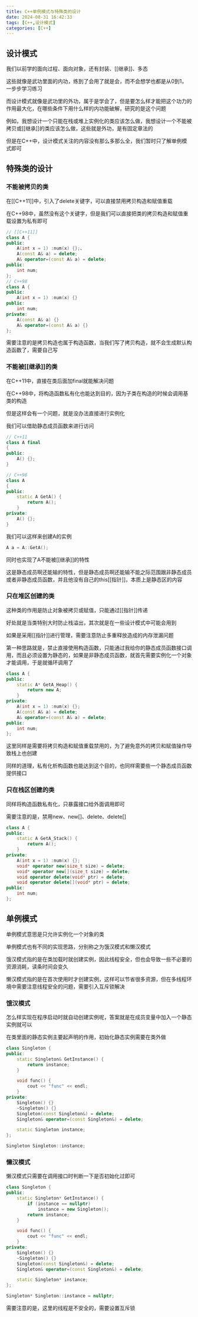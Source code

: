 ```yaml
---
title: C++单例模式与特殊类的设计
date: 2024-08-31 16:42:33
tags: [C++,设计模式]
categories: [C++]
---
```


## 设计模式

我们以前学的面向过程、面向对象，还有封装、[[继承]]、多态

这些就像是武功里面的内功，练到了会用了就是会，而不会想学也都是从0到1，一步步学习练习

而设计模式就像是武功里的外功，属于是学会了，但是要怎么样才能把这个功力的作用最大化，在哪些条件下用什么样的内功能破解，研究的是这个问题

例如，我想设计一个只能在栈或堆上实例化的类应该怎么做，我想设计一个不能被拷贝或[[继承]]的类应该怎么做，这些就是外功，是有固定章法的

但是在C++中，设计模式关注的内容没有那么多那么全，我们暂时只了解单例模式即可

## 特殊类的设计

### 不能被拷贝的类

在[[C++11]]中，引入了delete关键字，可以直接禁用拷贝构造和赋值重载

在C++98中，虽然没有这个关键字，但是我们可以直接把类的拷贝构造和赋值重载设置为私有即可

```cpp
// [[C++11]]
class A {
public:
	A(int x = 1) :num(x) {};、
	A(const A& a) = delete;
	A& operator=(const A& a) = delete;
public:
	int num;
};
// C++98
class A {
public:
	A(int x = 1) :num(x) {}
public:
	int num;
private:
	A(const A& a) {}
	A& operator=(const A& a) {}
};
```

需要注意的是拷贝构造也属于构造函数，当我们写了拷贝构造，就不会生成默认构造函数了，需要自己写

### 不能被[[继承]]的类

在C++11中，直接在类后面加final就能解决问题

在C++98中，将构造函数私有化也能达到目的，因为子类在构造的时候会调用基类的构造

但是这样会有一个问题，就是没办法直接进行实例化

我们可以借助静态成员函数来进行访问

```cpp
// C++11
class A final
{
public:
    A() {};
}

// C++98
class A
{
public:
    static A GetA() {
        return A();
    }
private:
    A() {};
}
```

我们可以这样来创建A的实例

```cpp
A a = A::GetA();
```

同时也实现了A不能被[[继承]]的特性

这是静态成员啊还能输的特性，但是静态成员啊还能输不能之际范围跟非静态成员或者非静态成员函数，并且他没有自己的this[[指针]]，本质上是静态区的内容

### 只在堆区创建的类

这种类的作用是防止对象被拷贝或赋值，只能通过[[指针]]传递

好处就是当类特别大时防止栈溢出，其次就是在一些设计模式中可能会用到

如果是采用[[指针]]进行管理，需要注意防止多重释放造成的内存泄漏问题

第一种思路就是，禁止直接使用构造函数，只能通过我给你的静态成员函数接口调用，而且必须设置为静态的，如果是非静态成员函数，就首先需要实例化一个对象才能调用，于是就循环调用了

```cpp
class A {
public:
	static A* GetA_Heap() {
		return new A;
	}
private:
	A(int x = 1) :num(x) {};
	A(const A& a) = delete;
	A& operator=(const A& a) = delete;
public:
	int num;
};
```

这里同样是需要将拷贝构造和赋值重载禁用的，为了避免意外的拷贝和赋值操作导致栈上也创建

同样的道理，私有化析构函数也能达到这个目的，也同样需要些一个静态成员函数提供接口

### 只在栈区创建的类

同样将构造函数私有化，只暴露接口给外面调用即可

需要注意的是，禁用new、new[]、delete、delete[]

```cpp
class A {
public:
	static A GetA_Stack() {
		return A();
	}
private:
	A(int x = 1) :num(x) {};
	void* operator new(size_t size) = delete;
	void* operator new[](size_t size) = delete;
	void operator delete(void* ptr) = delete;
	void operator delete[](void* ptr) = delete;
public:
	int num;
};
```

## 单例模式

单例模式意思是只允许实例化一个对象的类

单例模式也有不同的实现思路，分别称之为饿汉模式和懒汉模式

饿汉模式指的是在类加载时就创建实例，因此线程安全，但也会导致一些不必要的资源消耗，读条时间会变久

懒汉模式指的是在首次使用时才创建实例，这样可以节省很多资源，但在多线程环境中需要注意线程安全的问题，需要引入互斥锁解决

### 饿汉模式

怎么样实现在程序启动时就自动创建实例呢，答案就是在成员变量中加入一个静态实例就可以

在类里面的静态实例主要起声明的作用，初始化静态实例需要在类外做

```cpp
class Singleton {
public:
	static Singleton& GetInstance() {
		return instance;
	}

	void func() {
		cout << "func" << endl;
	}
private:
	Singleton() {}
	~Singleton() {}
	Singleton(const Singleton&) = delete;
	Singleton& operator=(const Singleton&) = delete;

	static Singleton instance;
};

Singleton Singleton::instance;
```

### 懒汉模式

懒汉模式只需要在调用接口时判断一下是否初始化过即可

```cpp
class Singleton {
public:
	static Singleton* GetInstance() {
		if (instance == nullptr)
			instance = new Singleton();
		return instance;
	}

	void func() {
		cout << "func" << endl;
	}
private:
	Singleton() {}
	~Singleton() {}
	Singleton(const Singleton&) = delete;
	Singleton& operator=(const Singleton&) = delete;

	static Singleton* instance;
};

Singleton* Singleton::instance = nullptr;
```

需要注意的是，这里的线程是不安全的，需要设置互斥锁
